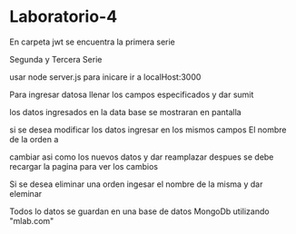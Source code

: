 # Laboratorio-4
En carpeta jwt se encuentra la primera serie

Segunda y Tercera Serie 

usar node server.js para inicare ir a localHost:3000

Para ingresar datosa llenar los campos especificados y dar sumit

los datos ingresados en la data base se mostraran en pantalla

si se desea modificar los datos ingresar en los mismos campos El nombre de la orden a 

cambiar asi como los nuevos datos y dar reamplazar despues se debe recargar la pagina para ver los cambios

Si se desea eliminar una orden ingesar el nombre de la misma y dar eleminar

Todos lo datos se guardan en una base de datos MongoDb utilizando "mlab.com"